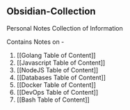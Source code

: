 ## Obsidian-Collection

Personal Notes Collection of Information

Contains Notes on - 
1. [[Golang Table of Content]]
2. [[Javascript Table of Content]]
3. [[NodeJS Table of Content]]
4. [[Databases Table of Content]]
5. [[Docker Table of Content]]
6. [[DevOps Table of Content]]
7. [[Bash Table of Content]]
